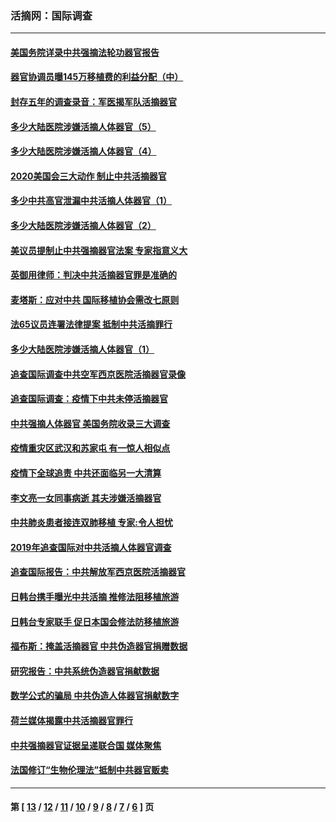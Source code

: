 ### 活摘网：国际调查
---
#### [美国务院详录中共强摘法轮功器官报告](../../pages/nf5947/n12944519.md?06100430) 
#### [器官协调员曝145万移植费的利益分配（中）](../../pages/nf5947/n12894547.md?06100430) 
#### [封存五年的调查录音：军医揭军队活摘器官](../../pages/nf5947/n12798692.md?06100430) 
#### [多少大陆医院涉嫌活摘人体器官（5）](../../pages/nf5947/n12768383.md?06100430) 
#### [多少大陆医院涉嫌活摘人体器官（4）](../../pages/nf5947/n12664434.md?06100430) 
#### [2020美国会三大动作 制止中共活摘器官](../../pages/nf5947/n12682004.md?06100430) 
#### [多少中共高官泄漏中共活摘人体器官（1）](../../pages/nf5947/n12671234.md?06100430) 
#### [多少大陆医院涉嫌活摘人体器官（2）](../../pages/nf5947/n12655589.md?06100430) 
#### [美议员提制止中共强摘器官法案 专家指意义大](../../pages/nf5947/n12630561.md?06100430) 
#### [英御用律师：判决中共活摘器官罪是准确的](../../pages/nf5947/n12580740.md?06100430) 
#### [麦塔斯：应对中共 国际移植协会需改七原则](../../pages/nf5947/n12514711.md?06100430) 
#### [法65议员连署法律提案 抵制中共活摘罪行](../../pages/nf5947/n12437047.md?06100430) 
#### [多少大陆医院涉嫌活摘人体器官（1）](../../pages/nf5947/n12414284.md?06100430) 
#### [追查国际调查中共空军西京医院活摘器官录像](../../pages/nf5947/n12348837.md?06100430) 
#### [追查国际调查：疫情下中共未停活摘器官](../../pages/nf5947/n12273415.md?06100430) 
#### [中共强摘人体器官 美国务院收录三大调查](../../pages/nf5947/n12181488.md?06100430) 
#### [疫情重灾区武汉和苏家屯 有一惊人相似点](../../pages/nf5947/n12150824.md?06100430) 
#### [疫情下全球追责 中共还面临另一大清算](../../pages/nf5947/n12070397.md?06100430) 
#### [李文亮一女同事病逝 其夫涉嫌活摘器官](../../pages/nf5947/n11957882.md?06100430) 
#### [中共肺炎患者接连双肺移植 专家:令人担忧](../../pages/nf5947/n11945516.md?06100430) 
#### [2019年追查国际对中共活摘人体器官调查](../../pages/nf5947/n11917733.md?06100430) 
#### [追查国际报告：中共解放军西京医院活摘器官](../../pages/nf5947/n11838359.md?06100430) 
#### [日韩台携手曝光中共活摘 推修法阻移植旅游](../../pages/nf5947/n11712046.md?06100430) 
#### [日韩台专家联手 促日本国会修法防移植旅游](../../pages/nf5947/n11708887.md?06100430) 
#### [福布斯：掩盖活摘器官 中共伪造器官捐赠数据](../../pages/nf5947/n11669316.md?06100430) 
#### [研究报告：中共系统伪造器官捐献数据](../../pages/nf5947/n11665366.md?06100430) 
#### [数学公式的骗局 中共伪造人体器官捐献数字](../../pages/nf5947/n11657738.md?06100430) 
#### [荷兰媒体揭露中共活摘器官罪行](../../pages/nf5947/n11574020.md?06100430) 
#### [中共强摘器官证据呈递联合国 媒体聚焦](../../pages/nf5947/n11546426.md?06100430) 
#### [法国修订“生物伦理法”抵制中共器官贩卖](../../pages/nf5947/n11545564.md?06100430) 

---
#### 第 [ [13](./13.md?06100430) / [12](./12.md?06100430) / [11](./11.md?06100430) / [10](./10.md?06100430) / [9](./9.md?06100430) / [8](./8.md?06100430) / [7](./7.md?06100430) / [6](./6.md?06100430) ] 页
